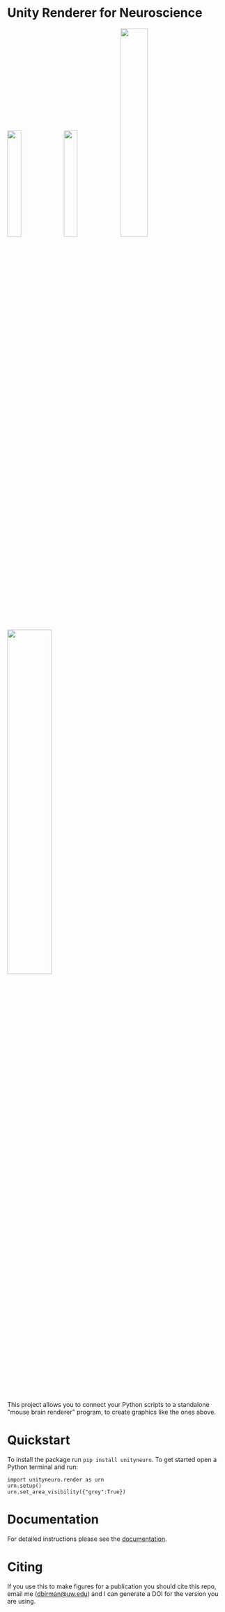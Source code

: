 # Unity Renderer for Neuroscience

<p float="left">
 <img src="https://github.com/dbirman/UnityNeuroscience/raw/main/Examples/gallery/flatmap_layout.png" width="25%"> 
 <img src="https://github.com/dbirman/UnityNeuroscience/raw/main/Examples/gallery/data_onesided.png" width="25%"> 
 <img src="https://github.com/dbirman/UnityNeuroscience/raw/main/Examples/gallery/RS_fig1.png " width="35%">
</p>

<p float="center">
 <img src="https://github.com/dbirman/UnityNeuroscience/raw/main/Examples/gallery/brain_rotate_cropped.gif" width="45%"> 
</p>

This project allows you to connect your Python scripts to a standalone "mouse brain renderer" program, to create graphics like the ones above.

# Quickstart

To install the package run `pip install unityneuro`. To get started open a Python terminal and run:

```
import unityneuro.render as urn
urn.setup()
urn.set_area_visibility({"grey":True})
```

# Documentation

For detailed instructions please see the [documentation](https://virtualbrainlab.org/build/html/03_unity_neuro/01_urn_intro.html).

# Citing

If you use this to make figures for a publication you should cite this repo, email me (dbirman@uw.edu) and I can generate a DOI for the version you are using.